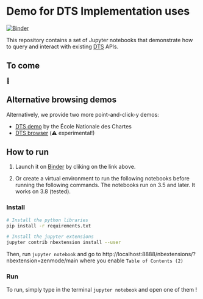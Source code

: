Demo for DTS Implementation uses
================================

[![Binder](https://mybinder.org/badge_logo.svg)](https://mybinder.org/v2/gh/mromanello/implementation-demos/HEAD)

This repository contains a set of Jupyter notebooks that demonstrate how to query and interact with existing [DTS](https://w3id.org/dts) APIs.

## To come

🎁

## Alternative browsing demos

Alternatively, we provide two more point-and-click-y demos:

- [DTS demo](https://dev.chartes.psl.eu/dts-demo/) by the École Nationale des Chartes
- [DTS browser](https://dts-browser.herokuapp.com/) (⚠️ experimental!)

## How to run

1. Launch it on [Binder](https://mybinder.org) by cliking on the link above.

2. Or create a virtual environment to run the following notebooks before running the following commands. The notebooks run on 3.5 and later. It works on 3.8 (tested).

### Install

```bash
# Install the python libraries
pip install -r requirements.txt

# Install the jupyter extensions
jupyter contrib nbextension install --user
```

Then, run `jupyter notebook` and go to http://localhost:8888/nbextensions/?nbextension=zenmode/main where you enable `Table of Contents (2)`

### Run

To run, simply type in the terminal `jupyter notebook` and open one of them !
